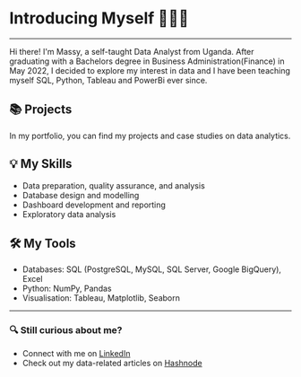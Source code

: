 # Introducing Myself 🙋🏻‍♀️
---
Hi there! I'm Massy, a self-taught Data Analyst from Uganda. After graduating with a Bachelors degree in Business Administration(Finance) in May 2022, I decided to explore my interest in data and I have been teaching myself SQL, Python, Tableau and PowerBi ever since.

## 📚 Projects 
In my portfolio, you can find my projects and case studies on data analytics.

## 💡 My Skills
- Data preparation, quality assurance, and analysis
- Database design and modelling
- Dashboard development and reporting
- Exploratory data analysis

## 🛠️ My Tools
- Databases: SQL (PostgreSQL, MySQL, SQL Server, Google BigQuery), Excel
- Python: NumPy, Pandas
- Visualisation: Tableau, Matplotlib, Seaborn
---
### 🔍 Still curious about me?
- Connect with me on [LinkedIn](https://www.linkedin.com/in/alumassy/)
- Check out my data-related articles on [Hashnode](https://alumassy.hashnode.dev/) 
